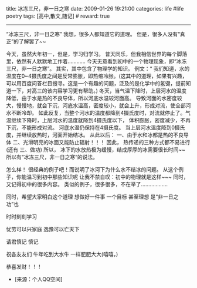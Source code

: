 title: 冰冻三尺，非一日之寒
date: 2009-01-26 19:21:00
categories: life #life poetry
tags: [高中,散文,随记]  # <!--more-->
reward: true

---

“冰冻三尺，非一日之寒”
我想，很多人都知道它的道理。
但是，很多人没有“真正”的了解罢了~~

<!--more-->

今天，虽然大年初一，但是，学习归学习。
普天同乐，但我相信世界的每个脚落里，依然有人默默地工作着…………
今天无意看到初中的一个物理现象，即“冰冻三尺，非一日之寒”。
其实，其中包含了物理学的知识。
例文：“
我们知道，水的温度在0~4摄氏度之间是反常膨胀，即热缩冷胀。(这其中的道理，如果有兴趣，可以用百度问答栏目搜寻。这是一个有趣的问题，泛及的是化学中的氢键，提前知道一下，对高三的该内容学习更有帮助。)
冬天，当气温下降时，上层河水的温度降低，由于水是热的不良导体，所以河底水温较河面高。
导致河面的水密度较大，慢慢地，就会下沉，河底水温高，密度较小，就会上升，形成对流，使全部河水不断冷却。
如此反复，当整个河水的温度都降到4摄氏度时，对流就停止了。气温继续下降时，上层河水的温度就降到4摄氏度以下，
体积膨胀，密度减少，不再下沉，不能形成对流。
河底水温仍保持在4摄氏度。
当上层河水温度降到0摄氏度，并继续放热时，河面开始结冰。
从此以后：
一、由于水和冰都是热的不良导体
二、光滑明亮的冰面又能防止辐射！！！
因此，
热传递的三种方式都不易进行(还有 三、做功)
所以，
冰下的水放热极为缓慢，结成厚厚的冰需要很长时间~~
所以有“冰冻三尺，非一日之寒”的说法。


怎么样！
很经典的例子吧！而说明了冰河下为什么水不结冰的问题。
从这个例子，你能温习到初中那些知识呢
让我不禁自叹：初中的物理就是这样~~~
同时，又记得初中的很多内容。
类似的例子，很多很多，不在举了………………



同时，希望大家明白这个道理
想做好一件事
一个目标
甚至理想
是“非一日之功”也

时时刻刻学习


忧劳可以兴家庭
逸豫可以亡天下


请君慎记
慎记





祝各友友们
牛年吃到大水牛
一样肥肥大大(嘻嘻，)

恭喜发财！！！



- [来源：个人QQ空间]
